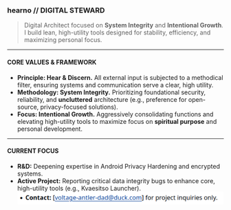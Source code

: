 ### hearno // DIGITAL STEWARD

> Digital Architect focused on **System Integrity** and **Intentional Growth**. I build lean, high-utility tools designed for stability, efficiency, and maximizing personal focus.

---

#### **CORE VALUES & FRAMEWORK**

* **Principle: Hear & Discern.** All external input is subjected to a methodical filter, ensuring systems and communication serve a clear, high utility.
* **Methodology: System Integrity.** Prioritizing foundational security, reliability, and **uncluttered** architecture (e.g., preference for open-source, privacy-focused solutions).
* **Focus: Intentional Growth.** Aggressively consolidating functions and elevating high-utility tools to maximize focus on **spiritual purpose** and personal development.

---

#### **CURRENT FOCUS**

* **R&D:** Deepening expertise in Android Privacy Hardening and encrypted systems.
* **Active Project:** Reporting critical data integrity bugs to enhance core, high-utility tools (e.g., Kvaesitso Launcher).
 **![Secure Contact Email Image](https://raw.githubusercontent.com/hearno/hearno/adc9c5adfffc444c9c100745c857f347ade709c3/ttt.png)** 
